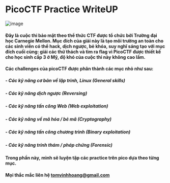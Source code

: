 # PicoCTF Practice WriteUP
![image](https://github.com/WildSaul/PicoCTF_Practice_Writeup/assets/155133173/090461dc-46d6-48d1-a511-1a6206cca043)

#### Đây là cuộc thi bảo mật theo thể thức CTF được tổ chức bởi Trường đại học Carnegie Mellon. Mục đích của giải này là tạo môi trường an toàn cho các sinh viên có thể hack, dịch ngược, bẻ khóa, suy nghĩ sáng tạo với mục đích cuối cùng: giải các thử thách và tìm ra flag vì PicoCTF được thiết kế cho học sinh cấp 3 ở Mỹ, độ khó của cuộc thi này không cao lắm.

#### Các challenges của picoCTF được phân thành các mục nhỏ như sau:
##### - Các kỹ năng cơ bản về lập trình, Linux (General skills)
##### - Các kỹ năng dịch ngược (Reversing)
##### - Các kỹ năng tấn công Web (Web exploitation)
##### - Các kỹ năng về mã hóa / bẻ mã (Cryptography)
##### - Các kỹ năng tấn công chương trình (Binary exploitation)
##### - Các kỹ năng trinh thám / pháp chứng (Forensic)
#### Trong phần này, mình sẽ luyện tập các practice trên pico dựa theo từng mục.
#### Mọi thắc mắc liên hệ tomvinhhoang@gmail.com
